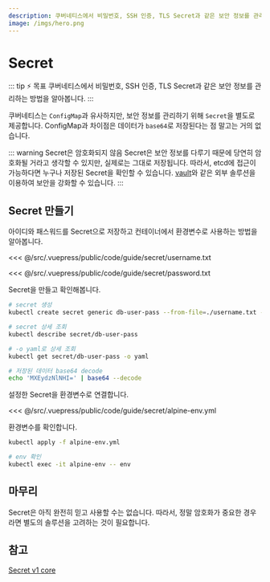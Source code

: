 ```yaml
---
description: 쿠버네티스에서 비밀번호, SSH 인증, TLS Secret과 같은 보안 정보를 관리하는 방법을 알아봅니다.
image: /imgs/hero.png
---
```


# Secret

::: tip ⚡️ 목표
쿠버네티스에서 비밀번호, SSH 인증, TLS Secret과 같은 보안 정보를 관리하는 방법을 알아봅니다.
:::

쿠버네티스는 `ConfigMap`과 유사하지만, 보안 정보를 관리하기 위해 `Secret`을 별도로 제공합니다. ConfigMap과 차이점은 데이터가 `base64`로 저장된다는 점 말고는 거의 없습니다.

::: warning Secret은 암호화되지 않음
Secret은 보안 정보를 다루기 때문에 당연히 암호화될 거라고 생각할 수 있지만, 실제로는 그대로 저장됩니다. 따라서, etcd에 접근이 가능하다면 누구나 저장된 Secret을 확인할 수 있습니다. [vault](https://www.vaultproject.io/)와 같은 외부 솔루션을 이용하여 보안을 강화할 수 있습니다.
:::

## Secret 만들기

아이디와 패스워드를 Secret으로 저장하고 컨테이너에서 환경변수로 사용하는 방법을 알아봅니다.

<<< @/src/.vuepress/public/code/guide/secret/username.txt
<code-link link="guide/secret/username.txt"/>

<<< @/src/.vuepress/public/code/guide/secret/password.txt
<code-link link="guide/secret/password.txt"/>

Secret을 만들고 확인해봅니다.

```sh
# secret 생성
kubectl create secret generic db-user-pass --from-file=./username.txt --from-file=./password.txt

# secret 상세 조회
kubectl describe secret/db-user-pass

# -o yaml로 상세 조회
kubectl get secret/db-user-pass -o yaml

# 저장된 데이터 base64 decode
echo 'MXEydzNlNHI=' | base64 --decode
```

설정한 Secret을 환경변수로 연결합니다.

<<< @/src/.vuepress/public/code/guide/secret/alpine-env.yml
<code-link link="guide/secret/alpine-env.yml"/>

환경변수를 확인합니다.

```sh
kubectl apply -f alpine-env.yml

# env 확인
kubectl exec -it alpine-env -- env
```

## 마무리

Secret은 아직 완전히 믿고 사용할 수는 없습니다. 따라서, 정말 암호화가 중요한 경우라면 별도의 솔루션을 고려하는 것이 필요합니다.

## 참고

[Secret v1 core](https://kubernetes.io/docs/reference/generated/kubernetes-api/v1.20/#secret-v1-core)
